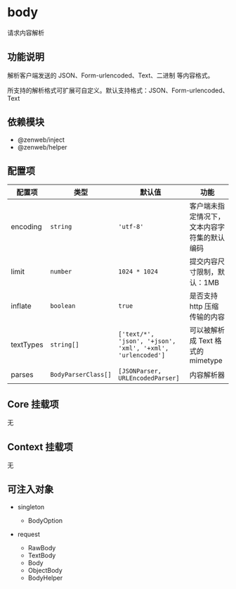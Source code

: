 # body

请求内容解析

## 功能说明

解析客户端发送的 JSON、Form-urlencoded、Text、二进制 等内容格式。

所支持的解析格式可扩展可自定义。默认支持格式：JSON、Form-urlencoded、Text

## 依赖模块

- @zenweb/inject
- @zenweb/helper

## 配置项

| 配置项 | 类型 | 默认值 | 功能 |
| ----- | --- | ----- | ---- |
| encoding | `string` | `'utf-8'` | 客户端未指定情况下，文本内容字符集的默认编码
| limit | `number` | `1024 * 1024` | 提交内容尺寸限制，默认：1MB
| inflate | `boolean` | `true` | 是否支持 http 压缩传输的内容
| textTypes | `string[]` | `['text/*', 'json', '+json', 'xml', '+xml', 'urlencoded']` | 可以被解析成 Text 格式的 mimetype
| parses | `BodyParserClass[]` | `[JSONParser, URLEncodedParser]` | 内容解析器

## Core 挂载项

无

## Context 挂载项

无

## 可注入对象

- singleton
  - BodyOption

- request
  - RawBody
  - TextBody
  - Body
  - ObjectBody
  - BodyHelper
